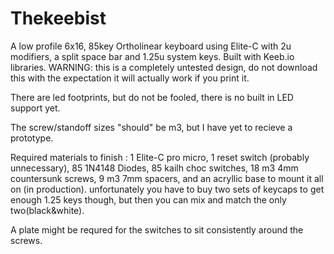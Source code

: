 # Thekeebist
A low profile 6x16, 85key Ortholinear keyboard using Elite-C with 2u modifiers, a split space bar and 1.25u system keys. Built with Keeb.io libraries.    WARNING: this is a completely untested design, do not download this with the expectation it will actually work if you print it.

There are led footprints, but do not be fooled, there is no built in LED support yet.

The screw/standoff sizes "should" be m3, but I have yet to recieve a prototype.

Required materials to finish : 1 Elite-C pro micro, 1 reset switch (probably unnecessary), 85 1N4148 Diodes, 85 kailh choc switches, 18 m3 4mm countersunk screws, 9 m3 7mm spacers, and an acryllic base to mount it all on (in production). unfortunately you have to buy two sets of keycaps to get enough 1.25 keys though, but then you can mix and match the only two(black&white).

A plate might be requred for the switches to sit consistently around the screws.

